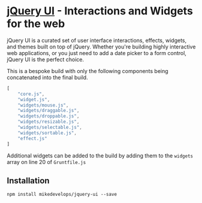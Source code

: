 # [jQuery UI](http://jqueryui.com/) - Interactions and Widgets for the web

jQuery UI is a curated set of user interface interactions, effects, widgets, and themes built on top of jQuery. Whether you're building highly interactive web applications, or you just need to add a date picker to a form control, jQuery UI is the perfect choice.

This is a bespoke build with only the following components being concatenated into the final build.

```javascript
[
    "core.js",
    "widget.js",
    "widgets/mouse.js",
    "widgets/draggable.js",
    "widgets/droppable.js",
    "widgets/resizable.js",
    "widgets/selectable.js",
    "widgets/sortable.js",
    "effect.js"
]
```

Additional widgets can be added to the build by adding them to the `widgets` array on line 20 of `Gruntfile.js`

## Installation

```
npm install mikedevelops/jquery-ui --save
```
